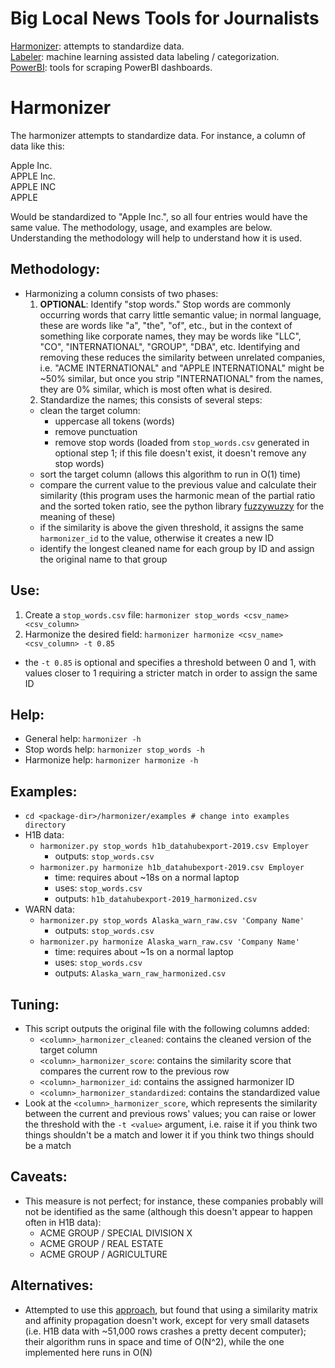 # Big Local News Tools for Journalists
[Harmonizer](#Harmonizer): attempts to standardize data.  
[Labeler](#Labeler): machine learning assisted data labeling / categorization.  
[PowerBI](#PowerBI): tools for scraping PowerBI dashboards.  


# Harmonizer
The harmonizer attempts to standardize data. For instance, a column of data
like this:

Apple Inc.  
APPLE Inc.  
APPLE INC  
APPLE  

Would be standardized to "Apple Inc.", so all four entries would have the same
value. The methodology, usage, and examples are below. Understanding the
methodology will help to understand how it is used.

## Methodology:
- Harmonizing a column consists of two phases:
  1. __OPTIONAL__: Identify "stop words." Stop words are commonly occurring words
     that carry little semantic value; in normal language, these are words
     like "a", "the", "of", etc., but in the context of something like
     corporate names, they may be words like "LLC", "CO", "INTERNATIONAL",
     "GROUP", "DBA", etc. Identifying and removing these reduces the similarity
     between unrelated companies, i.e. "ACME INTERNATIONAL" and "APPLE
     INTERNATIONAL" might be ~50% similar, but once you strip "INTERNATIONAL"
     from the names, they are 0% similar, which is most often what is desired.
  1. Standardize the names; this consists of several steps:
    - clean the target column:
      - uppercase all tokens (words)
      - remove punctuation
      - remove stop words (loaded from `stop_words.csv` generated in optional
        step 1; if this file doesn't exist, it doesn't remove any stop words)
    - sort the target column (allows this algorithm to run in O(1) time)
    - compare the current value to the previous value and calculate their
      similarity (this program uses the harmonic mean of the partial ratio and
      the sorted token ratio, see the python library
      [fuzzywuzzy](https://pypi.org/project/fuzzywuzzy/) for the meaning of
      these)
    - if the similarity is above the given threshold, it assigns the same
      `harmonizer_id` to the value, otherwise it creates a new ID
    - identify the longest cleaned name for each group by ID and assign the
      original name to that group

## Use:
1. Create a `stop_words.csv` file: `harmonizer stop_words <csv_name> <csv_column>`
1. Harmonize the desired field: `harmonizer harmonize <csv_name> <csv_column> -t 0.85`
  - the `-t 0.85` is optional and specifies a threshold between 0 and 1, with
    values closer to 1 requiring a stricter match in order to assign the same
    ID

## Help:
- General help: `harmonizer -h`
- Stop words help: `harmonizer stop_words -h`
- Harmonize help: `harmonizer harmonize -h`

## Examples:
- `cd <package-dir>/harmonizer/examples # change into examples directory`
- H1B data:
  - `harmonizer.py stop_words h1b_datahubexport-2019.csv Employer`
    - outputs: `stop_words.csv`
  - `harmonizer.py harmonize h1b_datahubexport-2019.csv Employer`
    - time: requires about ~18s on a normal laptop
    - uses: `stop_words.csv`
    - outputs: `h1b_datahubexport-2019_harmonized.csv`
- WARN data:
  - `harmonizer.py stop_words Alaska_warn_raw.csv 'Company Name'`
    - outputs: `stop_words.csv`
  - `harmonizer.py harmonize Alaska_warn_raw.csv 'Company Name'`
    - time: requires about ~1s on a normal laptop
    - uses: `stop_words.csv`
    - outputs: `Alaska_warn_raw_harmonized.csv`


## Tuning:
- This script outputs the original file with the following columns added:
  - `<column>_harmonizer_cleaned`: contains the cleaned version of the
    target column
  - `<column>_harmonizer_score`: contains the similarity score that
    compares the current row to the previous row
  - `<column>_harmonizer_id`: contains the assigned harmonizer ID
  - `<column>_harmonizer_standardized`: contains the standardized value
- Look at the `<column>_harmonizer_score`, which represents the similarity
  between the current and previous rows' values; you can raise or lower the
  threshold with the `-t <value>` argument, i.e. raise it if you think two
  things shouldn't be a match and lower it if you think two things should be a
  match

## Caveats:
- This measure is not perfect; for instance, these companies probably will not
  be identified as the same (although this doesn't appear to happen often in
  H1B data):
    - ACME GROUP / SPECIAL DIVISION X
    - ACME GROUP / REAL ESTATE
    - ACME GROUP / AGRICULTURE

## Alternatives:
- Attempted to use this
  [approach](https://www.analyticsinsight.net/company-names-standardization-using-a-fuzzy-nlp-approach/),
  but found that using a similarity matrix and affinity propagation doesn't
  work, except for very small datasets (i.e. H1B data with ~51,000 rows crashes
  a pretty decent computer); their algorithm runs in space and time of O(N^2),
  while the one implemented here runs in O(N)
